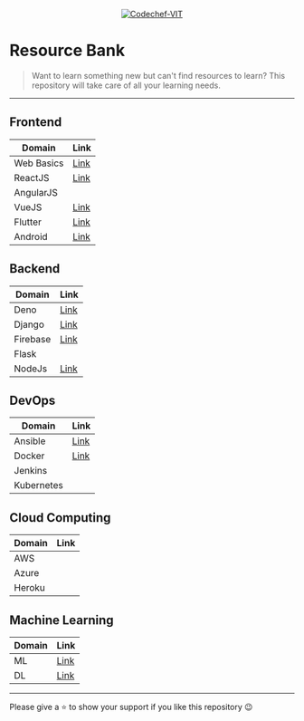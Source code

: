 <p align="center"><a href="https://www.codechefvit.com" target="_blank"><img src="https://s3.amazonaws.com/codechef_shared/sites/all/themes/abessive/logo-3.png" title="CodeChef-VIT" alt="Codechef-VIT"></a>
</p>

# Resource Bank

> <Subtitle>
> Want to learn something new but can't find resources to learn? This repository will take care of all your learning needs.

---

## Frontend

| Domain | Link |
|--------|------|
|Web Basics|[Link](./Frontend/WEB.md)|
|ReactJS|[Link](./Frontend/REACT.md)|
|AngularJS||    
|VueJS|[Link](./Frontend/VUEJS.md)|   
|Flutter|[Link](./Frontend/FLUTTER.md)|    
|Android|[Link](./Frontend/ANDROID-STUDIO.md)|

## Backend

| Domain | Link |
|--------|------|
|Deno|[Link](./Backend/DENO.md)|
|Django|[Link](./Backend/DJANGO.md)|
|Firebase|[Link](./Backend/FIREBASE.md)|
|Flask|     |
|NodeJs|[Link](./Backend/NODEJS.md)|

## DevOps

| Domain | Link |
|--------|------|
|Ansible|[Link](./DevOps/Ansible.md)|
|Docker|[Link](./DevOps/Docker.md)|
|Jenkins| |
|Kubernetes| |

## Cloud Computing

| Domain | Link |
|--------|------|
|AWS| |
|Azure| |
|Heroku| |

## Machine Learning
| Domain | Link |
|--------|------|
|ML|[Link](./ML/MachineLearning.md)|
|DL|[Link](./ML/DeepLearning.md)|

<hr>

Please give a :star: to show your support if you like this repository :wink:
